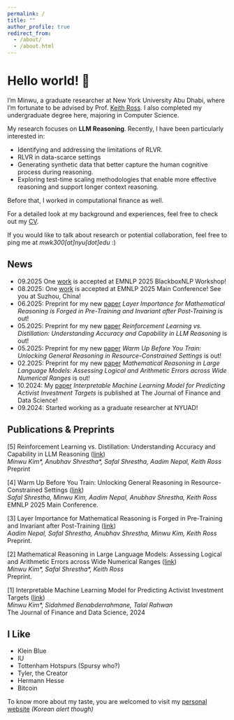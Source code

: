 ```yaml
---
permalink: /
title: ""
author_profile: true
redirect_from: 
  - /about/
  - /about.html
---
```

Hello world! 👋 
===
I’m Minwu, a graduate researcher at New York University Abu Dhabi, where I’m fortunate to be advised by Prof. [Keith Ross](https://sites.google.com/nyu.edu/keithross/). I also completed my undergraduate degree here, majoring in Computer Science. 

My research focuses on **LLM Reasoning**. Recently, I have been particularly interested in:

* Identifying and addressing the limitations of RLVR.
* RLVR in data-scarce settings
* Generating synthetic data that better capture the human cognitive process during reasoning.
* Exploring test-time scaling methodologies that enable more effective reasoning and support longer context reasoning.

Before that, I worked in computational finance as well.  

<!-- You can read more about my journey and why I pivoted to LLM research [here](/posts/unstructured/).   -->

For a detailed look at my background and experiences, feel free to check out my [CV](/files/MinwuKim_CV.pdf).  

If you would like to talk about research or potential collaboration, feel free to ping me at *mwk300[at]nyu[dot]edu* :\)


News
-----
- 09.2025 One [work](https://arxiv.org/abs/2506.22638) is accepted at EMNLP 2025 BlackboxNLP Workshop!
- 08.2025: One [work](https://arxiv.org/abs/2505.13718) is accepted at EMNLP 2025 Main Conference! See you at Suzhou, China!
- 06.2025: Preprint for my new [paper](https://arxiv.org/abs/2506.22638) *Layer Importance for Mathematical Reasoning is Forged in Pre-Training and Invariant after Post-Training* is out!
- 05.2025: Preprint for my new [paper](https://arxiv.org/abs/2505.14216) *Reinforcement Learning vs. Distillation: Understanding Accuracy and Capability in LLM Reasoning* is out!
- 05.2025: Preprint for my new [paper](https://arxiv.org/abs/2505.13718) *Warm Up Before You Train: Unlocking General Reasoning in Resource-Constrained Settings* is out!
- 02.2025: Preprint for my new [paper](https://arxiv.org/abs/2502.08680) *Mathematical Reasoning in Large Language Models: Assessing Logical and Arithmetic Errors across Wide Numerical Ranges* is out!
- 10.2024: My [paper](https://www.sciencedirect.com/science/article/pii/S240591882400031X) *Interpretable Machine Learning Model for Predicting Activist Investment Targets* is published at The Journal of Finance and Data Science!
- 09.2024: Started working as a graduate researcher at NYUAD!



Publications & Preprints
------
[5] Reinforcement Learning vs. Distillation: Understanding Accuracy and Capability in LLM Reasoning ([link](https://arxiv.org/abs/2505.14216))  
_Minwu Kim*, Anubhav Shrestha*, Safal Shrestha, Aadim Nepal, Keith Ross_  
Preprint

[4] Warm Up Before You Train: Unlocking General Reasoning in Resource-Constrained Settings ([link](https://arxiv.org/abs/2505.13718))  
_Safal Shrestha, Minwu Kim, Aadim Nepal, Anubhav Shrestha, Keith Ross_  
EMNLP 2025 Main Conference. 



[3] Layer Importance for Mathematical Reasoning is Forged in Pre-Training and Invariant after Post-Training ([link](https://arxiv.org/abs/2506.22638))  
_Aadim Nepal, Safal Shrestha, Anubhav Shrestha, Minwu Kim, Keith Ross_   
Preprint. 

[2] Mathematical Reasoning in Large Language Models: Assessing Logical and Arithmetic Errors across Wide Numerical Ranges ([link](https://arxiv.org/abs/2502.08680))  
_Minwu Kim*, Safal Shrestha*, Keith Ross_  
Preprint.

[1] Interpretable Machine Learning Model for Predicting Activist Investment Targets ([link](https://www.sciencedirect.com/science/article/pii/S240591882400031X))  
_Minwu Kim*, Sidahmed Benabderrahmane, Talal Rahwan_  
The Journal of Finance and Data Science, 2024




<!-- Thoughts on the LLM
----

Having a machine that understands human language means a lot. I jotted down some thoughts about it. 

- **[LLM and Wittgenstein's Picture Theory](/posts/picture-theory/)**
  - The Picture Theory posits that the structure of the world parallels that of language. If a machine comprehends language, it is reasonable to consider it intelligent.
- **[Abilities of LLMs and Information Density in Language](/posts/information-density/)**
  - The capabilities of LLMs fundamentally stem from their training data. From this perspective, we can understand what LLMs excel at and where their limitations lie.
- **[From Structured to Unstructured - A Quantitative Breakthrough of Data](/posts/unstructured/)**
  - Between structured and unstructured data lies a tradeoff between the volume of information and its structure. LLMs, however, may serve as a breakthrough to overcome this challenge.
- **[Thoughts on Inference-time Compute](/posts/inference-time)**
  - Personal ideas on why and how to let the LLMs think more.

- **[OpenAI o1 & Recent Trend of LLMs](/posts/o1/)**
  - Some thoughts after playing with o1. -->


I Like
------
- Klein Blue
- IU
- Tottenham Hotspurs (Spursy who?)
- Tyler, the Creator
- Hermann Hesse
- Bitcoin

To know more about my taste, you are welcomed to visit my <a href="https://minwukim.net" target="_blank">personal website</a>
 *(Korean alert though)*
